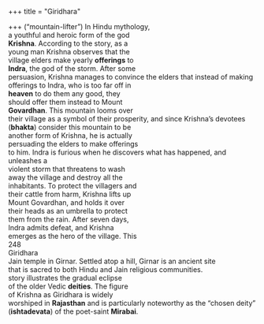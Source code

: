 +++
title = "Giridhara"

+++
(“mountain-lifter”) In Hindu mythology,  
a youthful and heroic form of the god  
**Krishna**. According to the story, as a  
young man Krishna observes that the  
village elders make yearly **offerings** to  
**Indra**, the god of the storm. After some  
persuasion, Krishna manages to convince the elders that instead of making  
offerings to Indra, who is too far off in  
**heaven** to do them any good, they  
should offer them instead to Mount  
**Govardhan**. This mountain looms over  
their village as a symbol of their prosperity, and since Krishna’s devotees  
(**bhakta**) consider this mountain to be  
another form of Krishna, he is actually  
persuading the elders to make offerings  
to him. Indra is furious when he discovers what has happened, and unleashes a  
violent storm that threatens to wash  
away the village and destroy all the  
inhabitants. To protect the villagers and  
their cattle from harm, Krishna lifts up  
Mount Govardhan, and holds it over  
their heads as an umbrella to protect  
them from the rain. After seven days,  
Indra admits defeat, and Krishna  
emerges as the hero of the village. This  
248  
Giridhara  
Jain temple in Girnar. Settled atop a hill, Girnar is an ancient site  
that is sacred to both Hindu and Jain religious communities.  
story illustrates the gradual eclipse  
of the older Vedic **deities**. The figure  
of Krishna as Giridhara is widely  
worshiped in **Rajasthan** and is particularly noteworthy as the “chosen deity”  
(**ishtadevata**) of the poet-saint **Mirabai**.